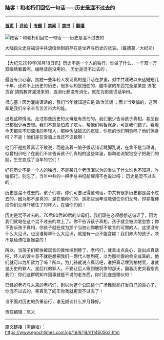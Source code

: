 ### 陆客：和老朽们回忆一句话——历史是混不过去的

---

#### [首页](../../../..?n11460562) &nbsp;|&nbsp; [评论](../../../../../epoch-comment?n11460562) &nbsp;|&nbsp; [专题](../../../../../epoch-special?n11460562) &nbsp;|&nbsp; [禁闻](../../../../../epoch-news?n11460562) &nbsp;|&nbsp; [禁书](../../../../../books?n11460562) &nbsp;|&nbsp; [翻墙](https://github.com/gfw-breaker/nogfw/blob/master/README.md?n11460562)


<div><img alt="陆客：和老朽们回忆一句话——历史是混不过去的" class="attachment-djy_600_400 size-djy_600_400 wp-post-image" src="https://i.epochtimes.com/assets/uploads/2016/11/1611260950071500-600x400.jpg"/>
<div class="caption">
 <p>
  大陆民众史庭福说中共流氓体制的存在是世界与历史的悲哀。（戴德蔓／大纪元）
 </p>
</div></div><hr/><div class="post_content" id="artbody" itemprop="articleBody">
 <!-- article content begin -->
 <p>
  【大纪元2019年08月18日讯】历史不是一个人的独行，谁做了什么，一千双一万双眼睛看着呢。编瞎话是没用的，
  <ok href="https://www.epochtimes.com/gb/tag/%E5%8E%86%E5%8F%B2%E6%98%AF%E6%B7%B7%E4%B8%8D%E8%BF%87%E5%8E%BB%E7%9A%84.html">
   历史是混不过去的
  </ok>
  。
 </p>
 <p>
  最近有点心塞。接触一些年轻人发现真的是只活在梦里，对中共建政以来这短短几十年，还称不上历史的历史，很多认知是扭曲的，脑中塞的东西完全是某些
  <ok href="https://www.epochtimes.com/gb/tag/%E6%B5%81%E6%B0%93%E8%B4%AA%E5%AE%98.html">
   流氓贪官
  </ok>
  搞假教育灌进来的，连消化都没有消化，就在为那些谎话争辩。
 </p>
 <p>
  很心塞！因为灌输谎话的，我们当年就知道它是
  <ok href="https://www.epochtimes.com/gb/tag/%E6%94%BF%E6%B2%BB%E6%B5%81%E6%B0%93.html">
   政治流氓
  </ok>
  ；而上当受骗的，这回却是我们辛辛辛苦苦苦带大的娃。
 </p>
 <p>
  出现这种情况，走过那些历史的父母是有责任的。我们很少告诉孩子真相，甚至自己都很少再去想。我们本意是怕孩子吃亏，帮他们明哲保身，可是我们错了。看看今天那些不知深浅的年轻人，那种伪战狼式的疯狂，你觉的他们明哲吗？他们保身吗？不是！他们是在受骗上当还不识数啊！
 </p>
 <p>
  他们不是揣着真话不敢说，而是装着一脑子假话错话跳脚乱说，在拿不是当理说。似曾相识吧？在我们不肯告诉孩子们真相的这些年里，那帮老流氓钻空子把我们的娃，生生变成了当年的它们！
 </p>
 <p>
  好在历史不是一个人的独行，不是某几个老流氓以为的发生了什么谁也不知道，咋编都行。别忘了，当年中共的一把手总书纪胡耀邦不也说过吗：
  <ok href="https://www.epochtimes.com/gb/tag/%E5%8E%86%E5%8F%B2%E6%98%AF%E6%B7%B7%E4%B8%8D%E8%BF%87%E5%8E%BB%E7%9A%84.html">
   历史是混不过去的
  </ok>
  。
 </p>
 <p>
  历史是混不过去的。孩子们哪，你们可要记得这句话，中共有很多历史都是混不过去的。因为那不是真的，是在骗你们的，是那些当年没能骗住你们父母，却拿棍棒把你们父母吓唬住了的坏人，在骗你们的！
 </p>
 <p>
  历史是混不过去的。70后80后90后的父母们，我们现在必须想想这句话了，因为我们就站在这个混不过去的坎上了。你不告诉孩子真相，孩子就会被流氓忽悠；你不告诉孩子真相，你孩子就在成为那个当初让你敢怒不敢言的可憎的人。这里没有什么大见识，也没谁稀罕什么大见识，就是有一点不能含糊：我们养大的孩子，决不是给流氓当猴耍的！
 </p>
 <p>
  所以，当孩子们都快被谎言的粪堆埋到脖了，老朽们，就拿出点良心，说出点真话吧，坏人的馊主意不就是想把我们一两代人憋到死，以为那样假的会变成真的，他们就可以为所欲为了吗？所以，为儿孙就说点真话吧，谁把真话埋到棺材里，谁就是历史的罪人，是后代的罪人。不要让后人等到被坑惨的那天，翻着历史哭着指责我们：你们这群明知咋回事就是不说的老东西，你们到底是哪伙的！
 </p>
 <p>
  已经的老朽与未来的老朽们，别以为逛个公园跳个广场舞就能打发自己的良心了，你混不过去的，等真见了阎王你我就更混不过去了！
 </p>
 <p>
  谁不面对历史的负重前行，谁无颜谈什么岁月静好。
 </p>
 <p>
  责任编辑：高义
 </p>
 <!-- article content end -->
 <div id="below_article_ad">
 </div>
</div>


---

原文链接（需翻墙）：https://www.epochtimes.com/gb/19/8/18/n11460562.htm